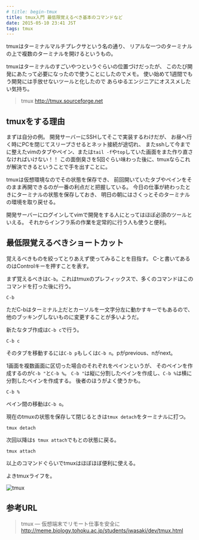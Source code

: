 ```yaml
---
# title: begin-tmux
title: tmux入門 最低限覚えるべき基本のコマンドなど
date: 2015-05-10 23:41 JST
tags: tmux
---
```


tmuxはターミナルマルチプレクサという名の通り、
リアルな一つのターミナルの上で複数のターミナルを開けるというもの。

tmuxはターミナルのすごいやつというぐらいの位置づけだったが、
このたび開発にあたって必要になったので使うことにしたのでメモ。
使い始めて1週間でもう開発には手放せないツールと化したので
あらゆるエンジニアにオススメしたい気持ち。

> tmux
> http://tmux.sourceforge.net


## tmuxをする理由

まずは自分の例。
開発サーバーにSSHしてそこで実装するわけだが、
お昼へ行く時にPCを閉じてスリープさせるとネット接続が途切れ、
またsshして今までに整えたvimのタブやペイン、または`tail -f`や`top`していた画面をまた作り直さなければいけない！！
この面倒臭さを5回ぐらい味わった後に、tmuxならこれが解決できるということで手を出すことに。

tmuxは仮想環境なのでその状態を保存でき、
前回開いていたタブやペインをそのまま再開できるのが一番の利点だと把握している。
今日の仕事が終わったときにターミナルの状態を保存しておき、
明日の朝にはさくっとそのターミナルの環境を取り戻せる。

開発サーバーにログインしてvimで開発をする人にとってはほぼ必須のツールといえる。
それからインフラ系の作業を定常的に行う人も使うと便利。


## 最低限覚えるべきショートカット

覚えるべきものを絞ってとりあえず使ってみることを目指す。
C-と書いてあるのはControlキーを押すことを表す。

まず覚えるべきは`C-b`。これはtmuxのプレフィックスで、多くのコマンドはこのコマンドを打った後に行う。

```
C-b
```

ただC-bはターミナル上だとカーソルを一文字分左に動かすキーでもあるので、
他のブッキングしないものに変更することが多いようだ。

新たなタブ作成は`C-b c`で行う。

```
C-b c
```

そのタブを移動するには`C-b p`もしくは`C-b n`。pがprevious、nがnext。

1画面を複数画面に区切った場合のそれぞれをペインというが、
そのペインを作成するのが`C-b "`と`C-b %`。
`C-b "`は縦に分割したペインを作成し、`C-b %`は横に分割したペインを作成する。
後者のほうがよく使うかも。

```
C-b %
```

ペイン間の移動は`C-b o`。

現在のtmuxの状態を保存して閉じるときは`tmux detach`をターミナルに打つ。

```
tmux detach
```

次回以降は`$ tmux attach`でもとの状態に戻る。

```
tmux attach
```

以上のコマンドぐらいでtmuxはほぼほぼ便利に使える。

よきtmuxライフを。

![tmux](/img/2015-05-18_tmux.png)

## 参考URL

> tmux — 仮想端末でリモート仕事を安全に
> http://meme.biology.tohoku.ac.jp/students/iwasaki/dev/tmux.html
